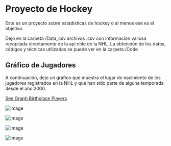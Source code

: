 # Proyecto de Hockey

Este es un proyecto sobre estadísticas de hockey o al menos ese es el objetivo.

Dejo en la carpeta /Data_csv archivos .csv con información valiosa recopilada directamente de la api nhle de la NHL. 
La obtención de los datos, códigos y técnicas utilizadas se puede ver en la carpeta /Code

## Gráfico de Jugadores
A continuación, dejo un gráfico que muestra el lugar de nacimiento de los jugadores registrados en la NHL y que han sido parte de alguna temporada desde el año 2000.

[See Graph Birthplace Players](https://fcolper.github.io/Hockey_2000/jugadores_mapa_filtrado_2.html)

![image](https://github.com/user-attachments/assets/19820fc8-0d34-466b-851b-9522086cd549)

![image](https://github.com/user-attachments/assets/3cc3a6a5-cd9d-441d-b8bf-c87ae8ba39d5)

![image](https://github.com/user-attachments/assets/7dcc2ad5-423b-4dc6-9a28-7970d73b4ae3)

![image](https://github.com/user-attachments/assets/144c5fd8-ad30-420b-80e3-cf64f7723f8c)












